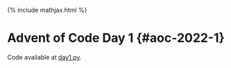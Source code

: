 {% include mathjax.html %} 

Advent of Code Day 1 {#aoc-2022-1}
======================================

Code available at [day1.py](https://github.com/zachross015/aoc/blob/main/2022/day1.py).
